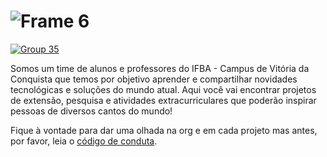 # ![Frame 6](https://user-images.githubusercontent.com/13178261/134736693-f731e1fc-ba9b-4a63-9f86-e074961a2ed9.png)
[![Group 35](https://user-images.githubusercontent.com/13178261/161400458-aeb2f0d8-dd01-4874-b073-6362afcc09fc.png)](https://forms.gle/4a9JY5bCHDJe24u67)

Somos um time de alunos e professores do IFBA - Campus de Vitória da Conquista que temos por objetivo aprender e compartilhar novidades tecnológicas e soluções do mundo atual. Aqui você vai encontrar projetos de extensão, pesquisa e atividades extracurriculares que poderão inspirar pessoas de diversos cantos do mundo!

Fique à vontade para dar uma olhada na org e em cada projeto mas antes, por favor, leia o [código de conduta](https://github.com/ifba-vca/code-of-conduct).

